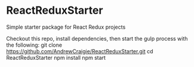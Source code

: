 # ReactReduxStarter
Simple starter package for React Redux projects



Checkout this repo, install dependencies, then start the gulp process with the following:
git clone https://github.com/AndrewCraigie/ReactReduxStarter.git
cd ReactReduxStarter
npm install
npm start
